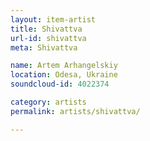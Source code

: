 ```yaml
---
layout: item-artist
title: Shivattva
url-id: shivattva
meta: Shivattva

name: Artem Arhangelskiy
location: Odesa, Ukraine
soundcloud-id: 4022374

category: artists
permalink: artists/shivattva/

---
```



